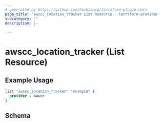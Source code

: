 ```yaml
---
# generated by https://github.com/hashicorp/terraform-plugin-docs
page_title: "awscc_location_tracker List Resource - terraform-provider-awscc"
subcategory: ""
description: |-
  
---
```


# awscc_location_tracker (List Resource)



## Example Usage

```terraform
list "awscc_location_tracker" "example" {
  provider = awscc
}
```

<!-- schema generated by tfplugindocs -->
## Schema
